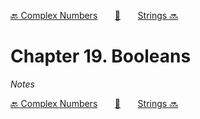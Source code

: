 [🔙 Complex Numbers][previous-chapter]&nbsp;&nbsp;&nbsp;&nbsp;&nbsp;&nbsp;&nbsp;[🏡][readme]&nbsp;&nbsp;&nbsp;&nbsp;&nbsp;&nbsp;&nbsp;[Strings 🔜][upcoming-chapter]

# Chapter 19. Booleans

_Notes_

[🔙 Complex Numbers][previous-chapter]&nbsp;&nbsp;&nbsp;&nbsp;&nbsp;&nbsp;&nbsp;[🏡][readme]&nbsp;&nbsp;&nbsp;&nbsp;&nbsp;&nbsp;&nbsp;[Strings 🔜][upcoming-chapter]

[readme]: README.md
[previous-chapter]: ch018-complex-numbers.md
[upcoming-chapter]: ch020-strings.md